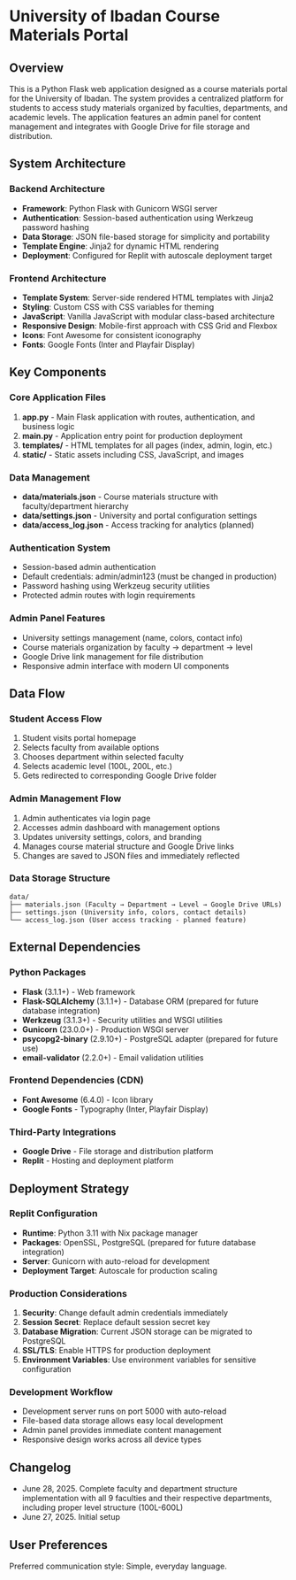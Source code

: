 # University of Ibadan Course Materials Portal

## Overview

This is a Python Flask web application designed as a course materials portal for the University of Ibadan. The system provides a centralized platform for students to access study materials organized by faculties, departments, and academic levels. The application features an admin panel for content management and integrates with Google Drive for file storage and distribution.

## System Architecture

### Backend Architecture
- **Framework**: Python Flask with Gunicorn WSGI server
- **Authentication**: Session-based authentication using Werkzeug password hashing
- **Data Storage**: JSON file-based storage for simplicity and portability
- **Template Engine**: Jinja2 for dynamic HTML rendering
- **Deployment**: Configured for Replit with autoscale deployment target

### Frontend Architecture
- **Template System**: Server-side rendered HTML templates with Jinja2
- **Styling**: Custom CSS with CSS variables for theming
- **JavaScript**: Vanilla JavaScript with modular class-based architecture
- **Responsive Design**: Mobile-first approach with CSS Grid and Flexbox
- **Icons**: Font Awesome for consistent iconography
- **Fonts**: Google Fonts (Inter and Playfair Display)

## Key Components

### Core Application Files
1. **app.py** - Main Flask application with routes, authentication, and business logic
2. **main.py** - Application entry point for production deployment
3. **templates/** - HTML templates for all pages (index, admin, login, etc.)
4. **static/** - Static assets including CSS, JavaScript, and images

### Data Management
- **data/materials.json** - Course materials structure with faculty/department hierarchy
- **data/settings.json** - University and portal configuration settings
- **data/access_log.json** - Access tracking for analytics (planned)

### Authentication System
- Session-based admin authentication
- Default credentials: admin/admin123 (must be changed in production)
- Password hashing using Werkzeug security utilities
- Protected admin routes with login requirements

### Admin Panel Features
- University settings management (name, colors, contact info)
- Course materials organization by faculty → department → level
- Google Drive link management for file distribution
- Responsive admin interface with modern UI components

## Data Flow

### Student Access Flow
1. Student visits portal homepage
2. Selects faculty from available options
3. Chooses department within selected faculty
4. Selects academic level (100L, 200L, etc.)
5. Gets redirected to corresponding Google Drive folder

### Admin Management Flow
1. Admin authenticates via login page
2. Accesses admin dashboard with management options
3. Updates university settings, colors, and branding
4. Manages course material structure and Google Drive links
5. Changes are saved to JSON files and immediately reflected

### Data Storage Structure
```
data/
├── materials.json (Faculty → Department → Level → Google Drive URLs)
├── settings.json (University info, colors, contact details)
└── access_log.json (User access tracking - planned feature)
```

## External Dependencies

### Python Packages
- **Flask** (3.1.1+) - Web framework
- **Flask-SQLAlchemy** (3.1.1+) - Database ORM (prepared for future database integration)
- **Werkzeug** (3.1.3+) - Security utilities and WSGI utilities
- **Gunicorn** (23.0.0+) - Production WSGI server
- **psycopg2-binary** (2.9.10+) - PostgreSQL adapter (prepared for future use)
- **email-validator** (2.2.0+) - Email validation utilities

### Frontend Dependencies (CDN)
- **Font Awesome** (6.4.0) - Icon library
- **Google Fonts** - Typography (Inter, Playfair Display)

### Third-Party Integrations
- **Google Drive** - File storage and distribution platform
- **Replit** - Hosting and deployment platform

## Deployment Strategy

### Replit Configuration
- **Runtime**: Python 3.11 with Nix package manager
- **Packages**: OpenSSL, PostgreSQL (prepared for future database integration)
- **Server**: Gunicorn with auto-reload for development
- **Deployment Target**: Autoscale for production scaling

### Production Considerations
1. **Security**: Change default admin credentials immediately
2. **Session Secret**: Replace default session secret key
3. **Database Migration**: Current JSON storage can be migrated to PostgreSQL
4. **SSL/TLS**: Enable HTTPS for production deployment
5. **Environment Variables**: Use environment variables for sensitive configuration

### Development Workflow
- Development server runs on port 5000 with auto-reload
- File-based data storage allows easy local development
- Admin panel provides immediate content management
- Responsive design works across all device types

## Changelog

- June 28, 2025. Complete faculty and department structure implementation with all 9 faculties and their respective departments, including proper level structure (100L-600L)
- June 27, 2025. Initial setup

## User Preferences

Preferred communication style: Simple, everyday language.